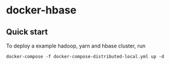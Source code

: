 # docker-hbase
## Quick start
To deploy a example hadoop, yarn and hbase cluster, run
```
docker-compose -f docker-compose-distributed-local.yml up -d
```